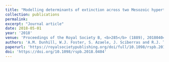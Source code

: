 ```yaml
---
title: "Modelling determinants of extinction across two Mesozoic hyperthermal events"
collection: publications
permalink: 
excerpt: "Journal article"
date: 2018-05-01
year: '2018'
venue: 'Proceedings of the Royal Society B, <b>285</b> (1889), 20180404'
authors: 'A.M. Dunhill, W.J. Foster, S. Azaele, J. Sciberras and R.J. Twitchett'
paperurl: 'https://royalsocietypublishing.org/doi/full/10.1098/rspb.2018.0404'
doi: 'https://doi.org/10.1098/rspb.2018.0404'
---
```

